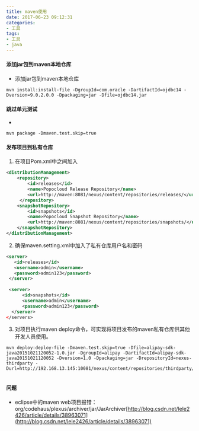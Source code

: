 ```yaml
---
title: maven使用
date: 2017-06-23 09:12:31
categories: 
- 工具
tags:
- 工具
- java
---
```



#### 添加jar包到maven本地仓库

- 添加jar包到maven本地仓库
```
mvn install:install-file -DgroupId=com.oracle -DartifactId=ojdbc14 -Dversion=9.0.2.0.0 -Dpackaging=jar -Dfile=ojdbc14.jar
```

#### 跳过单元测试

- 
```
mvn package -Dmaven.test.skip=true
```


#### 发布项目到私有仓库

1. 在项目Pom.xml中<project></project>之间加入
```xml
<distributionManagement>
    <repository>
        <id>releases</id>
        <name>Popocloud Release Repository</name>
        <url>http://maven:8081/nexus/content/repositories/releases/</url>
     </repository>
    <snapshotRepository>
        <id>snapshots</id>
        <name>Popocloud Snapshot Repository</name>
        <url>http://maven:8081/nexus/content/repositories/snapshots/</url>
    </snapshotRepository>
</distributionManagement>
```

2. 确保maven.setting.xml中加入了私有仓库用户名和密码
```xml
<server>  
   <id>releases</id>  
   <username>admin</username>  
   <password>admin123</password>  
 </server>  
 
 <server>
      <id>snapshots</id>
      <username>admin</username>
      <password>admin123</password>
  </server>
</servers>
```

3. 对项目执行maven deploy命令，可实现将项目发布的maven私有仓库供其他开发人员使用。
```
mvn deploy:deploy-file -Dmaven.test.skip=true -Dfile=alipay-sdk-java20151021120052-1.0.jar -DgroupId=alipay -DartifactId=alipay-sdk-java20151021120052 -Dversion=1.0 -Dpackaging=jar -DrepositoryId=nexus-thirdparty -Durl=http://192.168.13.145:10081/nexus/content/repositories/thirdparty/


```

#### 问题

- eclipse中的maven web项目报错：org/codehaus/plexus/archiver/jar/JarArchiver[http://blog.csdn.net/lele2426/article/details/38963071](http://blog.csdn.net/lele2426/article/details/38963071)